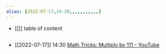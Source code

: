 ```yaml
---
alias: [2022-07-17,14:30,,,,,,,,,,,]
---
```

- [[]]
table of content
```toc
```

- [[2022-07-17]] 14:30
[Math Tricks: Multiply by 111 - YouTube](https://www.youtube.com/watch?v=qrgR9PgeKJk)